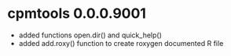 # cpmtools 0.0.0.9001

* added functions open.dir() and quick_help()
* added add.roxy() function to create roxygen documented R file

